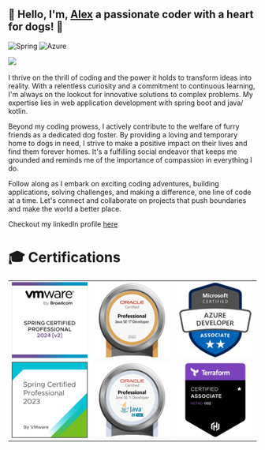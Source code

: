 
## 👋 Hello, I'm, [Alex](https://www.xing.com/profile/Alexander_Zotz3/cve) a passionate coder with a heart for dogs! 🐾

![Spring](https://img.shields.io/badge/spring-%236DB33F.svg?style=for-the-badge&logo=spring&logoColor=white)
![Azure](https://img.shields.io/badge/azure-%230072C6.svg?style=for-the-badge&logo=microsoftazure&logoColor=white)

<img src="https://readme-typing-svg.demolab.com?font=Montserrat&duration=7000&pause=1500&width=700&lines=JAVA+OCP+11+%26+17+DEVELOPER;MICROSOFT+CERTIFIED+AZURE+DEVELOPER;VMWARE+CERTIFIED+PROFESSIONAL+SPRING+DEVELOPER+2023" />

I thrive on the thrill of coding and the power it holds to transform ideas into reality. With a relentless curiosity and a commitment to continuous learning, I'm always on the lookout for innovative solutions to complex problems. My expertise lies in web application development with spring boot and java/ kotlin.

Beyond my coding prowess, I actively contribute to the welfare of furry friends as a dedicated dog foster. By providing a loving and temporary home to dogs in need, I strive to make a positive impact on their lives and find them forever homes. It's a fulfilling social endeavor that keeps me grounded and reminds me of the importance of compassion in everything I do.

Follow along as I embark on exciting coding adventures, building applications, solving challenges, and making a difference, one line of code at a time. Let's connect and collaborate on projects that push boundaries and make the world a better place.

Checkout my linkedIn profile [here](https://www.linkedin.com/in/codepawfect)

# 🎓 Certifications
|                                |                                   |                                | 
|:------------------------------:|:---------------------------------:|:------------------------------:|
| ![1.png](./badges/spring2.png) |   ![1.png](./badges/ocp17.png)    | ![4.png](./badges/azure-dev.png) |
| ![1.png](./badges/spring.png)  | ![1.png](./badges/ocp11-2.png) |  ![2](./badges/terraform.png)  |

